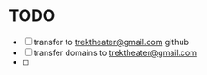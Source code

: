 # TODO

- [ ] transfer to trektheater@gmail.com github
- [ ] transfer domains to trektheater@gmail.com
- [ ] 
